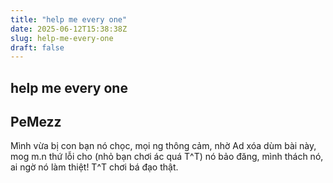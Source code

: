 ```yaml
---
title: "help me every one"
date: 2025-06-12T15:38:38Z
slug: help-me-every-one
draft: false
---
```


## help me every one

## PeMezz

Mình vừa bị con bạn nó chọc, mọi ng thông cảm, nhờ Ad xóa dùm bài này, mog m.n thứ lỗi cho (nhỏ bạn chơi ác quá T^T) nó bảo đăng, mình thách nó, ai ngờ nó làm thiệt! T^T chơi bá đạo thật.